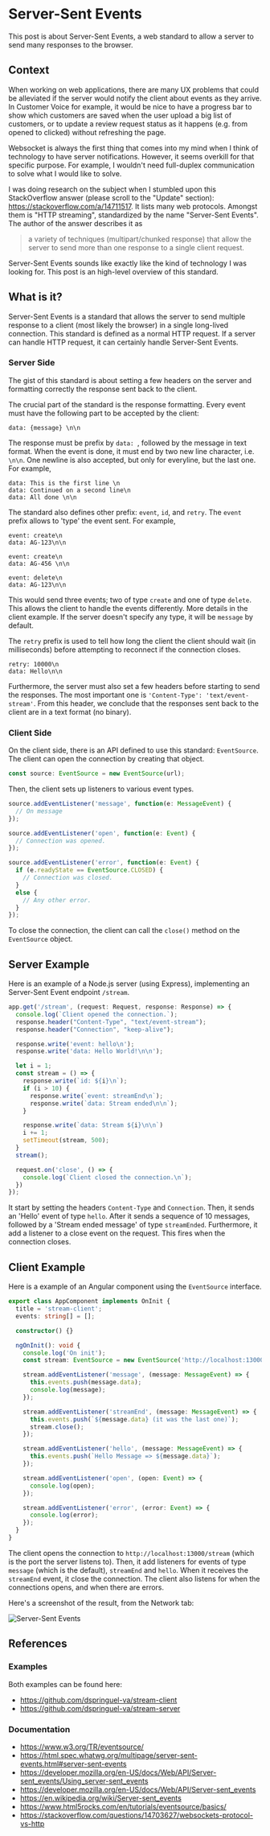 # Server-Sent Events

This post is about Server-Sent Events, a web standard to allow a server to send many responses to the browser.

## Context
When working on web applications, there are many UX problems that could be alleviated if the server would notify the client about events as they arrive.
In Customer Voice for example, it would be nice to have a progress bar to show which customers are saved when the user upload a big list of customers,
or to update a review request status as it happens (e.g. from opened to clicked) without refreshing the page.

Websocket is always the first thing that comes into my mind when I think of technology to have server notifications.
However, it seems overkill for that specific purpose. For example, I wouldn't need full-duplex communication to solve what I would like to solve.

I was doing research on the subject when I stumbled upon this StackOverflow answer (please scroll to the "Update" section): https://stackoverflow.com/a/14711517.
It lists many web protocols.
Amongst them is "HTTP streaming", standardized by the name "Server-Sent Events".
The author of the answer describes it as
> a variety of techniques (multipart/chunked response) that allow the server to send more than one response to a single client request.

Server-Sent Events sounds like exactly like the kind of technology I was looking for.
This post is an high-level overview of this standard.

## What is it?

Server-Sent Events is a standard that allows the server to send multiple response to a client (most likely the browser) in a single long-lived connection.
This standard is defined as a normal HTTP request.
If a server can handle HTTP request, it can certainly handle Server-Sent Events.

### Server Side
The gist of this standard is about setting a few headers on the server and formatting correctly the response sent back to the client.

The crucial part of the standard is the response formatting. Every event must have the following part to be accepted by the client:

```
data: {message} \n\n
```

The response must be prefix by `data: `, followed by the message in text format. When the event is done, it must end by two new line character, i.e. `\n\n`. One newline is also accepted, but only for everyline, but the last one. For example,

```
data: This is the first line \n
data: Continued on a second line\n
data: All done \n\n
```

The standard also defines other prefix: `event`, `id`, and `retry`.
The `event` prefix allows to 'type' the event sent. For example,

```
event: create\n
data: AG-123\n\n

event: create\n
data: AG-456 \n\n

event: delete\n
data: AG-123\n\n
```

This would send three events; two of type `create` and one of type `delete`. This allows the client to handle the events differently. More details in the client example. If the server doesn't specify any type, it will be `message` by default.

The `retry` prefix is used to tell how long the client the client should wait (in milliseconds) before attempting to reconnect if the connection closes.

```
retry: 10000\n
data: Hello\n\n
```

Furthermore, the server must also set a few headers before starting to send the responses.
The most important one is `'Content-Type': 'text/event-stream'`. From this header, we conclude that the responses sent back to the client are in a text format (no binary).

### Client Side
On the client side, there is an API defined to use this standard: `EventSource`.
The client can open the connection by creating that object.

```ts
const source: EventSource = new EventSource(url);
```

Then, the client sets up listeners to various event types.

```ts
source.addEventListener('message', function(e: MessageEvent) {
  // On message
});

source.addEventListener('open', function(e: Event) {
  // Connection was opened.
});

source.addEventListener('error', function(e: Event) {
  if (e.readyState == EventSource.CLOSED) {
    // Connection was closed.
  }
  else {
    // Any other error.
  }
});
```

To close the connection, the client can call the `close()` method on the `EventSource` object.

## Server Example

Here is an example of a Node.js server (using Express), implementing an Server-Sent Event endpoint `/stream`.

```ts
app.get('/stream', (request: Request, response: Response) => {
  console.log(`Client opened the connection.`);
  response.header("Content-Type", "text/event-stream");
  response.header("Connection", "keep-alive");

  response.write('event: hello\n');
  response.write('data: Hello World!\n\n');

  let i = 1;
  const stream = () => {
    response.write(`id: ${i}\n`);
    if (i > 10) {
      response.write(`event: streamEnd\n`);
      response.write(`data: Stream ended\n\n`);
    }

    response.write(`data: Stream ${i}\n\n`)
    i += 1;
    setTimeout(stream, 500);
  }
  stream();

  request.on('close', () => {
    console.log(`Client closed the connection.\n`);
  })
});
```

It start by setting the headers `Content-Type` and `Connection`.
Then, it sends an 'Hello' event of type `hello`. After it sends a sequence of 10 messages, followed by a 'Stream ended message' of type `streamEnded`.
Furthermore, it add a listener to a close event on the request. This fires when the connection closes.

## Client Example
Here is a example of an Angular component using the `EventSource` interface.

```ts
export class AppComponent implements OnInit {
  title = 'stream-client';
  events: string[] = [];

  constructor() {}

  ngOnInit(): void {
    console.log('On init');
    const stream: EventSource = new EventSource('http://localhost:13000/stream');

    stream.addEventListener('message', (message: MessageEvent) => {
      this.events.push(message.data);
      console.log(message);
    });

    stream.addEventListener('streamEnd', (message: MessageEvent) => {
      this.events.push(`${message.data} (it was the last one)`);
      stream.close();
    });

    stream.addEventListener('hello', (message: MessageEvent) => {
      this.events.push(`Hello Message => ${message.data}`);
    });

    stream.addEventListener('open', (open: Event) => {
      console.log(open);
    });

    stream.addEventListener('error', (error: Event) => {
      console.log(error);
    });
  }
}
```

The client opens the connection to `http://localhost:13000/stream` (which is the port the server listens to).
Then, it add listeners for events of type `message` (which is the default), `streamEnd` and `hello`.
When it receives the `streamEnd` event, it close the connection.
The client also listens for when the connections opens, and when there are errors.

Here's a screenshot of the result, from the Network tab:

![Server-Sent Events ](https://i.imgur.com/FFqBd0i.png)

## References

### Examples
Both examples can be found here:
* https://github.com/dspringuel-va/stream-client
* https://github.com/dspringuel-va/stream-server


### Documentation
* https://www.w3.org/TR/eventsource/
* https://html.spec.whatwg.org/multipage/server-sent-events.html#server-sent-events
* https://developer.mozilla.org/en-US/docs/Web/API/Server-sent_events/Using_server-sent_events
* https://developer.mozilla.org/en-US/docs/Web/API/Server-sent_events
* https://en.wikipedia.org/wiki/Server-sent_events
* https://www.html5rocks.com/en/tutorials/eventsource/basics/
* https://stackoverflow.com/questions/14703627/websockets-protocol-vs-http